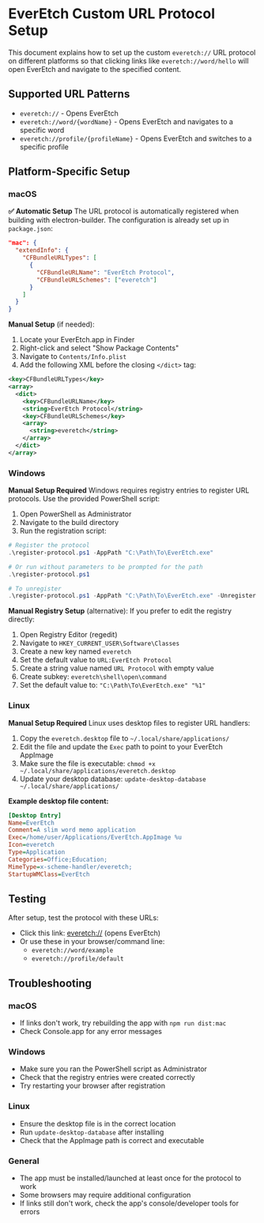 # EverEtch Custom URL Protocol Setup

This document explains how to set up the custom `everetch://` URL protocol on different platforms so that clicking links like `everetch://word/hello` will open EverEtch and navigate to the specified content.

## Supported URL Patterns

- `everetch://` - Opens EverEtch
- `everetch://word/{wordName}` - Opens EverEtch and navigates to a specific word
- `everetch://profile/{profileName}` - Opens EverEtch and switches to a specific profile

## Platform-Specific Setup

### macOS

**✅ Automatic Setup**
The URL protocol is automatically registered when building with electron-builder. The configuration is already set up in `package.json`:

```json
"mac": {
  "extendInfo": {
    "CFBundleURLTypes": [
      {
        "CFBundleURLName": "EverEtch Protocol",
        "CFBundleURLSchemes": ["everetch"]
      }
    ]
  }
}
```

**Manual Setup** (if needed):
1. Locate your EverEtch.app in Finder
2. Right-click and select "Show Package Contents"
3. Navigate to `Contents/Info.plist`
4. Add the following XML before the closing `</dict>` tag:

```xml
<key>CFBundleURLTypes</key>
<array>
  <dict>
    <key>CFBundleURLName</key>
    <string>EverEtch Protocol</string>
    <key>CFBundleURLSchemes</key>
    <array>
      <string>everetch</string>
    </array>
  </dict>
</array>
```

### Windows

**Manual Setup Required**
Windows requires registry entries to register URL protocols. Use the provided PowerShell script:

1. Open PowerShell as Administrator
2. Navigate to the build directory
3. Run the registration script:

```powershell
# Register the protocol
.\register-protocol.ps1 -AppPath "C:\Path\To\EverEtch.exe"

# Or run without parameters to be prompted for the path
.\register-protocol.ps1

# To unregister
.\register-protocol.ps1 -AppPath "C:\Path\To\EverEtch.exe" -Unregister
```

**Manual Registry Setup** (alternative):
If you prefer to edit the registry directly:

1. Open Registry Editor (regedit)
2. Navigate to `HKEY_CURRENT_USER\Software\Classes`
3. Create a new key named `everetch`
4. Set the default value to `URL:EverEtch Protocol`
5. Create a string value named `URL Protocol` with empty value
6. Create subkey: `everetch\shell\open\command`
7. Set the default value to: `"C:\Path\To\EverEtch.exe" "%1"`

### Linux

**Manual Setup Required**
Linux uses desktop files to register URL handlers:

1. Copy the `everetch.desktop` file to `~/.local/share/applications/`
2. Edit the file and update the `Exec` path to point to your EverEtch AppImage
3. Make sure the file is executable: `chmod +x ~/.local/share/applications/everetch.desktop`
4. Update your desktop database: `update-desktop-database ~/.local/share/applications/`

**Example desktop file content:**
```ini
[Desktop Entry]
Name=EverEtch
Comment=A slim word memo application
Exec=/home/user/Applications/EverEtch.AppImage %u
Icon=everetch
Type=Application
Categories=Office;Education;
MimeType=x-scheme-handler/everetch;
StartupWMClass=EverEtch
```

## Testing

After setup, test the protocol with these URLs:

- Click this link: [everetch://](everetch://) (opens EverEtch)
- Or use these in your browser/command line:
  - `everetch://word/example`
  - `everetch://profile/default`

## Troubleshooting

### macOS
- If links don't work, try rebuilding the app with `npm run dist:mac`
- Check Console.app for any error messages

### Windows
- Make sure you ran the PowerShell script as Administrator
- Check that the registry entries were created correctly
- Try restarting your browser after registration

### Linux
- Ensure the desktop file is in the correct location
- Run `update-desktop-database` after installing
- Check that the AppImage path is correct and executable

### General
- The app must be installed/launched at least once for the protocol to work
- Some browsers may require additional configuration
- If links still don't work, check the app's console/developer tools for errors

